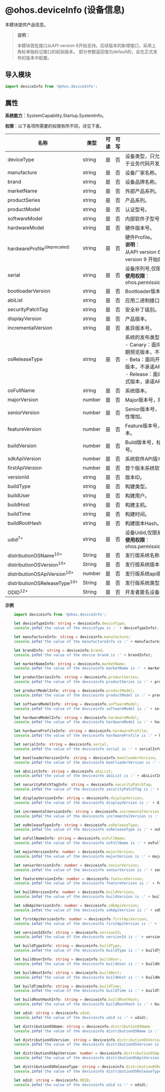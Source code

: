 # @ohos.deviceInfo (设备信息)

本模块提供产品信息。

> **说明：**
>
> 本模块首批接口从API version 6开始支持。后续版本的新增接口，采用上角标单独标记接口的起始版本。
> 部分参数返回值为default的，会在正式发布的版本中配置。

## 导入模块

```ts
import deviceInfo from '@ohos.deviceInfo';
```

## 属性

**系统能力**：SystemCapability.Startup.SystemInfo。

**权限**：以下各项所需要的权限有所不同，详见下表。

| 名称 | 类型 | 可读 | 可写 | 说明 |
| -------- | -------- | -------- | -------- | -------- |
| deviceType | string | 是 | 否 | 设备类型，只允许查询，结果不能用于业务代码开发。 |
| manufacture | string | 是 | 否 | 设备厂家名称。 |
| brand | string | 是 | 否 | 设备品牌名称。 |
| marketName | string | 是 | 否 | 外部产品系列。 |
| productSeries | string | 是 | 否 | 产品系列。 |
| productModel | string | 是 | 否 | 认证型号。 |
| softwareModel | string | 是 | 否 | 内部软件子型号。 |
| hardwareModel | string | 是 | 否 | 硬件版本号。 |
| hardwareProfile<sup>(deprecated) </sup> | string | 是 | 否 | 硬件Profile。<br/>**说明**：<br/>从API version 6 开始支持，从API version 9 开始废弃。 |
| serial | string | 是 | 否 | 设备序列号,仅限系统应用使用。<br/>**使用权限**：ohos.permission.sec.ACCESS_UDID |
| bootloaderVersion | string | 是 | 否 | Bootloader版本号。 |
| abiList | string | 是 | 否 | 应用二进制接口（Abi）列表。 |
| securityPatchTag | string | 是 | 否 | 安全补丁级别。 |
| displayVersion | string | 是 | 否 | 产品版本。 |
| incrementalVersion | string | 是 | 否 | 差异版本号。 |
| osReleaseType | string | 是 | 否 | 系统的发布类型，取值为：<br/>-&nbsp;Canary：面向特定开发者发布的早期预览版本，不承诺API稳定性。<br/>-&nbsp;Beta：面向开发者公开发布的Beta版本，不承诺API稳定性。<br/>-&nbsp;Release：面向开发者公开发布的正式版本，承诺API稳定性。 |
| osFullName | string | 是 | 否 | 系统版本。 |
| majorVersion | number | 是 | 否 | Major版本号，随主版本更新增加。 |
| seniorVersion | number | 是 | 否 | Senior版本号，随局部架构、重大特性增加。 |
| featureVersion | number | 是 | 否 | Feature版本号，标识规划的新特性版本。 |
| buildVersion | number | 是 | 否 | Build版本号，标识编译构建的版本号。 |
| sdkApiVersion | number | 是 | 否 | 系统软件API版本。 |
| firstApiVersion | number | 是 | 否 | 首个版本系统软件API版本。 |
| versionId | string | 是 | 否 | 版本ID。 |
| buildType | string | 是 | 否 | 构建类型。 |
| buildUser | string | 是 | 否 | 构建用户。 |
| buildHost | string | 是 | 否 | 构建主机。 |
| buildTime | string | 是 | 否 | 构建时间。 |
| buildRootHash | string | 是 | 否 | 构建版本Hash。 |
| udid<sup>7+</sup> | string | 是 | 否 | 设备Udid,仅限系统应用使用。<br/>**使用权限**：ohos.permission.sec.ACCESS_UDID |
| distributionOSName<sup>10+</sup> | String | 是 | 否 | 发行版系统名称。 |
| distributionOSVersion<sup>10+</sup> | String | 是 | 否 | 发行版系统版本号。 |
| distributionOSApiVersion<sup>10+</sup> | number| 是 | 否 | 发行版系统api版本。 |
| distributionOSReleaseType<sup>10+</sup> | String | 是 | 否 | 发行版系统类型。 |
| ODID<sup>12+</sup> | String | 是 | 否 | 开发者匿名设备标识符。 |

**示例**

```ts
    import deviceinfo from '@ohos.deviceInfo';

    let deviceTypeInfo: string = deviceinfo.deviceType;
    console.info('the value of the deviceType is :' + deviceTypeInfo);

    let manufactureInfo: string = deviceinfo.manufacture;
    console.info('the value of the manufactureInfo is :' + manufactureInfo);

    let brandInfo: string = deviceinfo.brand;
    console.info('the value of the device brand is :' + brandInfo);

    let marketNameInfo: string = deviceinfo.marketName;
    console.info('the value of the deviceinfo marketName is :' + marketNameInfo);

    let productSeriesInfo: string = deviceinfo.productSeries;
    console.info('the value of the deviceinfo productSeries is :' + productSeriesInfo);

    let productModelInfo: string = deviceinfo.productModel;
    console.info('the value of the deviceinfo productModel is :' + productModelInfo);

    let softwareModelInfo: string = deviceinfo.softwareModel;
    console.info('the value of the deviceinfo softwareModel is :' + softwareModelInfo);

    let hardwareModelInfo: string = deviceinfo.hardwareModel;
    console.info('the value of the deviceinfo hardwareModel is :' + hardwareModelInfo);

    let hardwareProfileInfo: string = deviceinfo.hardwareProfile;
    console.info('the value of the deviceinfo hardwareProfile is :' + hardwareProfileInfo);

    let serialInfo: string = deviceinfo.serial;
    console.info('the value of the deviceinfo serial is :' + serialInfo);

    let bootloaderVersionInfo: string = deviceinfo.bootloaderVersion;
    console.info('the value of the deviceinfo bootloaderVersion is :' + bootloaderVersionInfo);

    let abiListInfo: string = deviceinfo.abiList;
    console.info('the value of the deviceinfo abiList is :' + abiListInfo);

    let securityPatchTagInfo: string = deviceinfo.securityPatchTag;
    console.info('the value of the deviceinfo securityPatchTag is :' + securityPatchTagInfo);

    let displayVersionInfo: string = deviceinfo.displayVersion;
    console.info('the value of the deviceinfo displayVersion is :' + displayVersionInfo);

    let incrementalVersionInfo: string = deviceinfo.incrementalVersion;
    console.info('the value of the deviceinfo incrementalVersion is :' + incrementalVersionInfo);

    let osReleaseTypeInfo: string = deviceinfo.osReleaseType;
    console.info('the value of the deviceinfo osReleaseType is :' + osReleaseTypeInfo);

    let osFullNameInfo: string = deviceinfo.osFullName;
    console.info('the value of the deviceinfo osFullName is :' + osFullNameInfo);

    let majorVersionInfo: number = deviceinfo.majorVersion;
    console.info('the value of the deviceinfo majorVersion is :' + majorVersionInfo);

    let seniorVersionInfo: number = deviceinfo.seniorVersion;
    console.info('the value of the deviceinfo seniorVersion is :' + seniorVersionInfo);

    let featureVersionInfo: number = deviceinfo.featureVersion;
    console.info('the value of the deviceinfo featureVersion is :' + featureVersionInfo);

    let buildVersionInfo: number = deviceinfo.buildVersion;
    console.info('the value of the deviceinfo buildVersion is :' + buildVersionInfo);

    let sdkApiVersionInfo: number = deviceinfo.sdkApiVersion;
    console.info('the value of the deviceinfo sdkApiVersion is :' + sdkApiVersionInfo);

    let firstApiVersionInfo: number = deviceinfo.firstApiVersion;
    console.info('the value of the deviceinfo firstApiVersion is :' + firstApiVersionInfo);

    let versionIdInfo: string = deviceinfo.versionId;
    console.info('the value of the deviceinfo versionId is :' + versionIdInfo);

    let buildTypeInfo: string = deviceinfo.buildType;
    console.info('the value of the deviceinfo buildType is :' + buildTypeInfo);

    let buildUserInfo: string = deviceinfo.buildUser;
    console.info('the value of the deviceinfo buildUser is :' + buildUserInfo);

    let buildHostInfo: string = deviceinfo.buildHost;
    console.info('the value of the deviceinfo buildHost is :' + buildHostInfo);

    let buildTimeInfo: string = deviceinfo.buildTime;
    console.info('the value of the deviceinfo buildTime is :' + buildTimeInfo);

    let buildRootHashInfo: string = deviceinfo.buildRootHash;
    console.info('the value of the deviceinfo buildRootHash is :' + buildRootHashInfo);

    let udid: string = deviceinfo.udid;
    console.info('the value of the deviceinfo udid is :' + udid);

    let distributionOSName: string = deviceinfo.distributionOSName
    console.info('the value of the deviceinfo distributionOSName is :' + distributionOSName);

    let distributionOSVersion: string = deviceinfo.distributionOSVersion
    console.info('the value of the deviceinfo distributionOSVersion is :' + distributionOSVersion);

    let distributionOSApiVersion: number = deviceinfo.distributionOSApiVersion
    console.info('the value of the deviceinfo distributionOSApiVersion is :' + distributionOSApiVersion);

    let distributionOSReleaseType: string = deviceinfo.distributionOSReleaseType
    console.info('the value of the deviceinfo distributionOSReleaseType is :' + distributionOSReleaseType);

    let odid: string = deviceinfo.ODID;
    console.info('the value of the deviceinfo odid is :' + odid);

```
